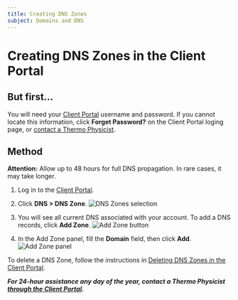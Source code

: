 ```yaml
---
title: Creating DNS Zones
subject: Domains and DNS
---
```


# Creating DNS Zones in the Client Portal

## But first...
You will need your [Client Portal](https://core.thermo.io/login/) username and password. If you cannot locate this information, click **Forget Password?** on the Client Portal loging page, or [contact a Thermo Physicist](mailto:physicists@thermo.io).

## Method

**Attention:** Allow up to 48 hours for full DNS propagation. In rare cases, it may take longer.

1. Log in to the [Client Portal](https://core.thermo.io/login/).
2. Click **DNS > DNS Zone**.
   ![DNS Zones selection](https://raw.githubusercontent.com/thermoio/docs/master/images/creating-dns-zones/2017-11-14_15-17-48.png)
   
3. You will see all current DNS associated with your account. To add a DNS records, click **Add Zone**.
   ![Add Zone button](https://raw.githubusercontent.com/thermoio/docs/master/images/creating-dns-zones/2017-11-14_15-55-15.png)

4. In the Add Zone panel, fill the **Domain** field, then click **Add**.
   ![Add Zone panel](https://raw.githubusercontent.com/thermoio/docs/master/images/creating-dns-zones/2017-11-14_15-56-44.png)

To delete a DNS Zone, follow the instructions in [Deleting DNS Zones in the Client Portal](https://www.thermo.io/how-to/client-portal/deleting-dns-zones).

**_For 24-hour assistance any day of the year, contact a Thermo Physicist [through the Client Portal](https://core.thermo.io/login/)._**
